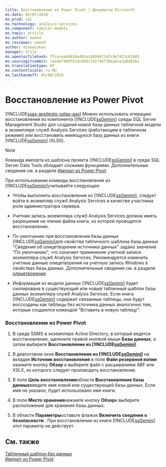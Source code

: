 ```yaml
---
title: Восстановление из Power Pivot | Документы Microsoft
ms.date: 05/07/2018
ms.prod: sql
ms.technology: analysis-services
ms.component: tabular-models
ms.topic: article
ms.author: owend
ms.reviewer: owend
author: minewiskan
manager: kfile
ms.openlocfilehash: ffcacea6d816ed02ac6b946734fc9e74f2c61901
ms.sourcegitcommit: 1aedef909f91dc88dc741748f36eabce3a04b2b1
ms.translationtype: HT
ms.contentlocale: ru-RU
ms.lasthandoff: 05/08/2018
---
```

# <a name="restore-from-power-pivot"></a>Восстановление из Power Pivot
[!INCLUDE[ssas-appliesto-sqlas-aas](../../includes/ssas-appliesto-sqlas-aas.md)]
  Можно использовать операцию восстановления из компонента [!INCLUDE[ssGemini](../../includes/ssgemini-md.md)] среды SQL Server Management Studio для создания новой базы данных табличной модели в экземпляре служб Analysis Services (работающем в табличном режиме) или восстановить имеющуюся базу данных из книги [!INCLUDE[ssGemini](../../includes/ssgemini-md.md)] (XLSX).  
  
> [!NOTE]  
>  Команда импорта из шаблона проекта [!INCLUDE[ssGemini](../../includes/ssgemini-md.md)] в среде SQL Server Data Tools обладает схожими функциями. Дополнительные сведения см. в разделе [Импорт из Power Pivot](../../analysis-services/tabular-models/import-from-power-pivot-ssas-tabular.md).  
  
 При использовании команды восстановления из [!INCLUDE[ssGemini](../../includes/ssgemini-md.md)]учитывайте следующее:  
  
-   Чтобы выполнить восстановление из [!INCLUDE[ssGemini](../../includes/ssgemini-md.md)], следует войти в экземпляр служб Analysis Services в качестве участника роли администратора сервера.  
  
-   Учетная запись экземпляра служб Analysis Services должна иметь разрешения на чтение файла книги, из которой проводится восстановление.  
  
-   По умолчанию при восстановлении базы данных [!INCLUDE[ssGemini](../../includes/ssgemini-md.md)]для свойства табличного шаблона базы данных "Сведения об олицетворении источника данных" задано значение "По умолчанию", что означает применение учетной записи экземпляра служб Analysis Services. Рекомендуется изменить учетные данные олицетворения на учетную запись Windows в свойствах базы данных. Дополнительные сведения см. в разделе [олицетворения](../../analysis-services/tabular-models/impersonation-ssas-tabular.md).  
  
-   Информация из модели данных [!INCLUDE[ssGemini](../../includes/ssgemini-md.md)] будет скопирована в существующий или новый табличный шаблон базы данных экземпляра служб Analysis Services. Если книга [!INCLUDE[ssGemini](../../includes/ssgemini-md.md)] содержит связанные таблицы, они будут воссозданы как таблицы без источника данных аналогично тем, которые создаются командой "Вставить в новую таблицу".  
  
### <a name="to-restore-from-power-pivot"></a>Восстановление из Power Pivot  
  
1.  В среде SSMS в экземпляре Active Directory, в который ведется восстановление, щелкните правой кнопкой мыши **Базы данных**, а затем выберите **Восстановление из [!INCLUDE[ssGemini](../../includes/ssgemini-md.md)]**.  
  
2.  В диалоговом окне **Восстановление из [!INCLUDE[ssGemini](../../includes/ssgemini-md.md)]** на вкладке **Источник восстановления** в поле **Файл резервной копии** нажмите кнопку **Обзор** и выберите файл с расширением ABF или XSLX, из которого следует производить восстановление.  
  
3.  В поле **Цель восстановления**области **Восстановление базы данных**введите имя новой или существующей базы данных. Если имя не указано, будет использовано имя книги.  
  
4.  В поле **Место хранения**нажмите кнопку **Обзор**и выберите расположение для хранения базы данных.  
  
5.  В области **Параметры**оставьте флажок **Включить сведения о безопасности** . При восстановлении из книги [!INCLUDE[ssGemini](../../includes/ssgemini-md.md)] этот параметр не действует.  
  
## <a name="see-also"></a>См. также  
 [Табличный шаблон баз данных](../../analysis-services/tabular-models/tabular-model-databases-ssas-tabular.md)   
 [Импорт из Power Pivot](../../analysis-services/tabular-models/import-from-power-pivot-ssas-tabular.md)  
  
  
